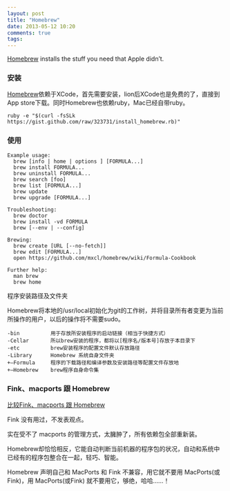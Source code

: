 ```yaml
---
layout: post
title: "Homebrew"
date: 2013-05-12 10:20
comments: true
tags: 
---
```


[Homebrew](http://mxcl.github.io/homebrew/) installs the stuff you need that Apple didn’t.

### 安装 ###
<!-- more -->
[Homebrew](http://mxcl.github.io/homebrew/)依赖于XCode，首先需要安装，lion后XCode也是免费的了，直接到App store下载。同时Homebrew也依赖ruby，Mac已经自带ruby。

```
ruby -e "$(curl -fsSLk https://gist.github.com/raw/323731/install_homebrew.rb)"
```

### 使用 ###
```
Example usage:
  brew [info | home | options ] [FORMULA...]
  brew install FORMULA...
  brew uninstall FORMULA...
  brew search [foo]
  brew list [FORMULA...]
  brew update
  brew upgrade [FORMULA...]

Troubleshooting:
  brew doctor
  brew install -vd FORMULA
  brew [--env | --config]

Brewing:
  brew create [URL [--no-fetch]]
  brew edit [FORMULA...]
  open https://github.com/mxcl/homebrew/wiki/Formula-Cookbook

Further help:
  man brew
  brew home
```

程序安装路径及文件夹

Homebrew将本地的/usr/local初始化为git的工作树，并将目录所有者变更为当前所操作的用户，以后的操作将不需要sudo。
```
-bin          用于存放所安装程序的启动链接（相当于快捷方式）
-Cellar       所以brew安装的程序，都将以[程序名/版本号]存放于本目录下
-etc          brew安装程序的配置文件默认存放路径
-Library      Homebrew 系统自身文件夹
+–Formula     程序的下载路径和编译参数及安装路径等配置文件存放地
+–Homebrew    brew程序自身命令集
```


### Fink、macports 跟 Homebrew ###
[比较Fink、macports 跟 Homebrew](http://www.myexception.cn/brew/412107.html)

Fink 没有用过，不发表观点。

实在受不了 macports 的管理方式，太臃肿了，所有依赖包全部重新装。

Homebrew却恰恰相反，它能自动判断当前机器的程序包的状况，自动和系统中已经有的程序包整合在一起，轻巧、智能。

Homebrew 声明自己和 MacPorts 和 Fink 不兼容，用它就不要用 MacPorts(或Fink)，用 MacPorts(或Fink) 就不要用它，够绝，哈哈……！

